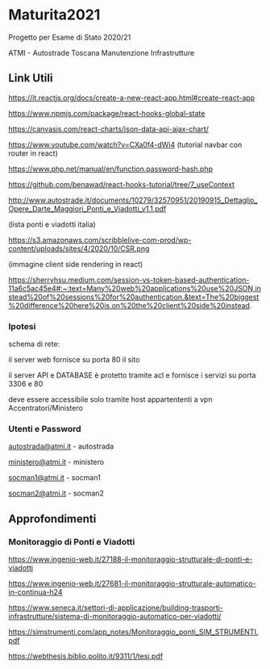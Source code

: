 # Maturita2021

Progetto per Esame di Stato 2020/21

ATMI - Autostrade Toscana Manutenzione Infrastrutture

## Link Utili

https://it.reactjs.org/docs/create-a-new-react-app.html#create-react-app

https://www.npmjs.com/package/react-hooks-global-state

https://canvasjs.com/react-charts/json-data-api-ajax-chart/

https://www.youtube.com/watch?v=CXa0f4-dWi4  (tutorial navbar con router in react)

https://www.php.net/manual/en/function.password-hash.php

https://github.com/benawad/react-hooks-tutorial/tree/7_useContext

http://www.autostrade.it/documents/10279/32570951/20190915_Dettaglio_Opere_Darte_Maggiori_Ponti_e_Viadotti_v1.1.pdf

(lista ponti e viadotti italia)

https://s3.amazonaws.com/scribblelive-com-prod/wp-content/uploads/sites/4/2020/10/CSR.png

(immagine client side rendering in react)

https://sherryhsu.medium.com/session-vs-token-based-authentication-11a6c5ac45e4#:~:text=Many%20web%20applications%20use%20JSON,instead%20of%20sessions%20for%20authentication.&text=The%20biggest%20difference%20here%20is,on%20the%20client%20side%20instead.

### Ipotesi

schema di rete: 

il server web fornisce su porta 80 il sito

il server API e DATABASE è protetto tramite acl e fornisce i servizi su porta 3306 e 80

deve essere accessibile solo tramite host appartententi a vpn Accentratori/Ministero

### Utenti e Password

autostrada@atmi.it - autostrada

ministero@atmi.it - ministero

socman1@atmi.it - socman1

socman2@atmi.it - socman2

## Approfondimenti

### Monitoraggio di Ponti e Viadotti

https://www.ingenio-web.it/27188-il-monitoraggio-strutturale-di-ponti-e-viadotti

https://www.ingenio-web.it/27681-il-monitoraggio-strutturale-automatico-in-continua-h24

https://www.seneca.it/settori-di-applicazione/building-trasporti-infrastrutture/sistema-di-monitoraggio-automatico-per-viadotti/

https://simstrumenti.com/app_notes/Monitoraggio_ponti_SIM_STRUMENTI.pdf

https://webthesis.biblio.polito.it/9311/1/tesi.pdf
